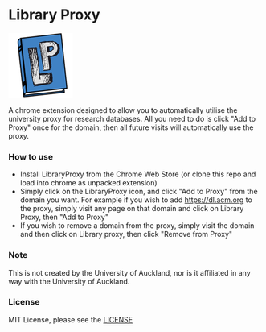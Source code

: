 # Library Proxy
![img](https://github.com/lukethompsxn/LibraryProxy/blob/master/images/LibraryProxy128.png) 

A chrome extension designed to allow you to automatically utilise the university proxy for research databases. All you need to do is click "Add to Proxy" once for the domain, then all future visits will automatically use the proxy.

### How to use
- Install LibraryProxy from the Chrome Web Store (or clone this repo and load into chrome as unpacked extension)
- Simply click on the LibraryProxy icon, and click "Add to Proxy" from the domain you want. For example if you wish to add https://dl.acm.org to the proxy, simply visit any page on that domain and click on Library Proxy, then "Add to Proxy"
- If you wish to remove a domain from the proxy, simply visit the domain and then click on Library proxy, then click "Remove from Proxy"

### Note
This is not created by the University of Auckland, nor is it affiliated in any way with the University of Auckland.

### License
MIT License, please see the [LICENSE](https://github.com/lukethompsxn/LibraryProxy/blob/master/LICENSE)
